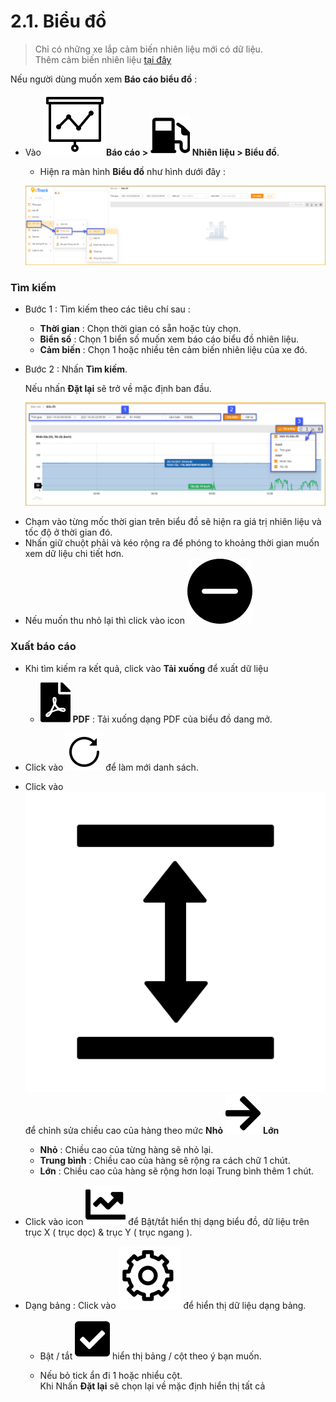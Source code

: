 # 2.1. Biểu đồ

> Chỉ có những xe lắp cảm biến nhiên liệu mới có dữ liệu. <br>
> Thêm cảm biến nhiên liệu [tại đây](vi/modules/web-interface/devices/edit-device/#sensor) <div id="sensor">

Nếu người dùng muốn xem **Báo cáo biểu đồ** : 

* Vào **<span class="icon-left svg-filter-tick">![Ok](/docs/assets/images/web-interface/icon/SVG/dynamic.svg )Báo cáo > <span class="icon-left svg-filter-tick">![Ok](/docs/assets/images/web-interface/icon/SVG/gas-station.svg)  Nhiên liệu > Biểu đồ**.
  
  * Hiện ra màn hình **Biểu đồ** như hình dưới đây :

  <span style="display:block;text-align:left">![Interface Web](/docs/assets/images/web-interface/reports/fuel-chart-1.png)

### Tìm kiếm 

* Bước 1 : Tìm kiếm theo các tiêu chí sau :

    * **Thời gian** : Chọn thời gian có sẵn hoặc tùy chọn.
    * **Biển số** : Chọn 1  biển số muốn xem báo cáo biểu đồ nhiên liệu.
    * **Cảm biến** : Chọn 1 hoặc nhiều tên cảm biến nhiên liệu của xe đó.

* Bước 2 : Nhấn **Tìm kiếm**.
 
    Nếu nhấn **Đặt lại** sẽ trở về mặc định ban đầu.

    <span style="display:block;text-align:left">![Interface Web](/docs/assets/images/web-interface/reports/fuel-chart-search.png)

- Chạm vào từng mốc thời gian trên biểu đồ sẽ hiện ra giá trị nhiên liệu và tốc độ ở thời gian đó.
- Nhấn giữ chuột phải và kéo rộng ra để phóng to khoảng thời gian muốn xem dữ liệu chi tiết hơn. 
- Nếu muốn thu nhỏ lại thì click vào icon <span class="icon-left svg-filter-blue">![Ok](/docs/assets/images/web-interface/icon/SVG/minus-svgrepo-com.svg)

### Xuất báo cáo
* Khi tìm kiếm ra kết quả, click vào **Tải xuống** để xuất dữ liệu


  - <span class="icon-left svg-filter-circlered">![Ok](/docs/assets/images/web-interface/icon/SVG/file-pdf1.svg) **PDF** : Tải xuống dạng PDF của biểu đồ dang mở.

- Click vào <span class="icon-left svg-filter-info">![Ok](/docs/assets/images/web-interface/icon/SVG/icons8-reset.svg) để làm mới danh sách.
      
- Click vào <span class="icon-left svg-filter-info">![Ok](/docs/assets/images/web-interface/icon/SVG/column-height.svg) để chỉnh sửa chiều cao của hàng theo mức **Nhỏ** <span class="icon-left svg-filter-serch">![Ok](/docs/assets/images/web-interface/icon/SVG/arrow-right.svg) **Lớn** 

  - **Nhỏ** : Chiều cao của từng hàng sẽ nhỏ lại.
  - **Trung bình** : Chiều cao của hàng sẽ rộng ra cách chữ 1 chút.
  - **Lớn** : Chiều cao của hàng sẽ rộng hơn loại Trung bình thêm 1 chút.

- Click vào icon <span class="icon-left svg-filter-search">![Ok](/docs/assets/images/web-interface/icon/SVG/chart-line.svg) để Bật/tắt hiển thị dạng biểu đồ, dữ liệu trên trục X ( trục dọc) & trục Y ( trục ngang ).


- Dạng bảng :  Click vào <span class="icon-left ">![Ok](/docs/assets/images/web-interface/icon/SVG/icons8-gear.svg) để hiển thị dữ liệu dạng bảng.

    - Bật / tắt <span class="icon-left svg-filter-tick">![Ok](/docs/assets/images/web-interface/icon/SVG/check-square1.svg) hiển thị bảng / cột theo ý bạn muốn.
    
    - Nếu bỏ tick ẩn đi 1 hoặc nhiểu cột. <br>
    Khi Nhấn **Đặt lại** sẽ chọn lại về mặc định hiển thị tất cả

